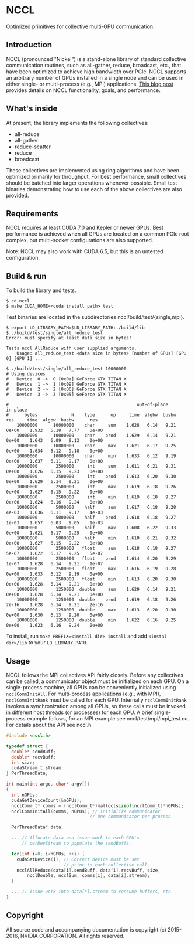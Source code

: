# NCCL

Optimized primitives for collective multi-GPU communication.

## Introduction

NCCL (pronounced "Nickel") is a stand-alone library of standard collective communication routines, such as all-gather, reduce, broadcast, etc., that have been optimized to achieve high bandwidth over PCIe. NCCL supports an arbitrary number of GPUs installed in a single node and can be used in either single- or multi-process (e.g., MPI) applications.
[This blog post](https://devblogs.nvidia.com/parallelforall/fast-multi-gpu-collectives-nccl/) provides details on NCCL functionality, goals, and performance.

## What's inside

At present, the library implements the following collectives:
- all-reduce
- all-gather
- reduce-scatter
- reduce
- broadcast

These collectives are implemented using ring algorithms and have been optimized primarily for throughput. For best performance, small collectives should be batched into larger operations whenever possible. Small test binaries demonstrating how to use each of the above collectives are also provided.

## Requirements

NCCL requires at least CUDA 7.0 and Kepler or newer GPUs. Best performance is achieved when all GPUs are located on a common PCIe root complex, but multi-socket configurations are also supported.

Note: NCCL may also work with CUDA 6.5, but this is an untested configuration.

## Build & run

To build the library and tests.

```shell
$ cd nccl
$ make CUDA_HOME=<cuda install path> test
```

Test binaries are located in the subdirectories nccl/build/test/{single,mpi}.

```shell
$ export LD_LIBRARY_PATH=$LD_LIBRARY_PATH:./build/lib
$ ./build/test/single/all_reduce_test
Error: must specify at least data size in bytes!

Tests nccl AllReduce with user supplied arguments.
    Usage: all_reduce_test <data size in bytes> [number of GPUs] [GPU 0] [GPU 1] ...

$ ./build/test/single/all_reduce_test 10000000
# Using devices
#   Device  0 ->  0 [0x0a] GeForce GTX TITAN X
#   Device  1 ->  1 [0x09] GeForce GTX TITAN X
#   Device  2 ->  2 [0x06] GeForce GTX TITAN X
#   Device  3 ->  3 [0x05] GeForce GTX TITAN X

#                                                 out-of-place                    in-place
#      bytes             N    type      op     time  algbw  busbw      res     time  algbw  busbw      res
    10000000      10000000    char     sum    1.628   6.14   9.21    0e+00    1.932   5.18   7.77    0e+00
    10000000      10000000    char    prod    1.629   6.14   9.21    0e+00    1.643   6.09   9.13    0e+00
    10000000      10000000    char     max    1.621   6.17   9.25    0e+00    1.634   6.12   9.18    0e+00
    10000000      10000000    char     min    1.633   6.12   9.19    0e+00    1.637   6.11   9.17    0e+00
    10000000       2500000     int     sum    1.611   6.21   9.31    0e+00    1.626   6.15   9.23    0e+00
    10000000       2500000     int    prod    1.613   6.20   9.30    0e+00    1.629   6.14   9.21    0e+00
    10000000       2500000     int     max    1.619   6.18   9.26    0e+00    1.627   6.15   9.22    0e+00
    10000000       2500000     int     min    1.619   6.18   9.27    0e+00    1.624   6.16   9.24    0e+00
    10000000       5000000    half     sum    1.617   6.18   9.28    4e-03    1.636   6.11   9.17    4e-03
    10000000       5000000    half    prod    1.618   6.18   9.27    1e-03    1.657   6.03   9.05    1e-03
    10000000       5000000    half     max    1.608   6.22   9.33    0e+00    1.621   6.17   9.25    0e+00
    10000000       5000000    half     min    1.610   6.21   9.32    0e+00    1.627   6.15   9.22    0e+00
    10000000       2500000   float     sum    1.618   6.18   9.27    5e-07    1.622   6.17   9.25    5e-07
    10000000       2500000   float    prod    1.614   6.20   9.29    1e-07    1.628   6.14   9.21    1e-07
    10000000       2500000   float     max    1.616   6.19   9.28    0e+00    1.633   6.12   9.19    0e+00
    10000000       2500000   float     min    1.613   6.20   9.30    0e+00    1.628   6.14   9.21    0e+00
    10000000       1250000  double     sum    1.629   6.14   9.21    0e+00    1.628   6.14   9.21    0e+00
    10000000       1250000  double    prod    1.619   6.18   9.26    2e-16    1.628   6.14   9.21    2e-16
    10000000       1250000  double     max    1.613   6.20   9.30    0e+00    1.630   6.13   9.20    0e+00
    10000000       1250000  double     min    1.622   6.16   9.25    0e+00    1.623   6.16   9.24    0e+00
```

To install, run `make PREFIX=<install dir> install` and add `<instal dir>/lib` to your `LD_LIBRARY_PATH`.

## Usage

NCCL follows the MPI collectives API fairly closely. Before any collectives can be called, a communicator object must be initialized on each GPU. On a single-process machine, all GPUs can be conveniently initialized using `ncclCommInitAll`. For multi-process applications (e.g., with MPI), `ncclCommInitRank` must be called for each GPU. Internally `ncclCommInitRank` invokes a synchronization among all GPUs, so these calls must be invoked in different host threads (or processes) for each GPU. A brief single-process example follows, for an MPI example see nccl/test/mpi/mpi_test.cu. For details about the API see nccl.h.

```c
#include <nccl.h>

typedef struct {
  double* sendBuff;
  double* recvBuff;
  int size;
  cudaStream_t stream;
} PerThreadData;

int main(int argc, char* argv[])
{
  int nGPUs;
  cudaGetDeviceCount(&nGPUs);
  ncclComm_t* comms = (ncclComm_t*)malloc(sizeof(ncclComm_t)*nGPUs);
  ncclCommInitAll(comms, nGPUs); // initialize communicator
                                // One communicator per process

  PerThreadData* data;

  ... // Allocate data and issue work to each GPU's
      // perDevStream to populate the sendBuffs.

  for(int i=0; i<nGPUs; ++i) {
    cudaSetDevice(i); // Correct device must be set
                      // prior to each collective call.
    ncclAllReduce(data[i].sendBuff, data[i].recvBuff, size,
        ncclDouble, ncclSum, comms[i], data[i].stream);
  }

  ... // Issue work into data[*].stream to consume buffers, etc.
}
```

## Copyright

All source code and accompanying documentation is copyright (c) 2015-2016, NVIDIA CORPORATION. All rights reserved.

